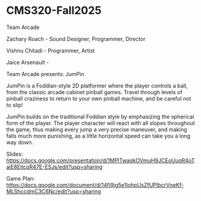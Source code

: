 # CMS320-Fall2025
Team Arcade

Zachary Roach - Sound Designer, Programmer, Director

Vishnu Chitadi - Programmer, Artist

Jaice Arsenault -



Team Arcade presents: 
JumPin

JumPin is a Foddian-style 2D platformer where the player controls a ball, from the classic arcade cabinet pinball games. Travel through levels of pinball craziness to return to your own pinball machine, and be careful not to slip!

JumPin builds on the traditional Foddian style by emphasizing the spherical form of the player. The player character will react with all slopes throughout the game, thus making every jump a very precise maneuver, and making falls much more punishing, as a little horizontal speed can take you a long way down.


Slides: https://docs.google.com/presentation/d/1MPlTwaqkOVmuH9JCEoUuqR4oTaiE8EitcqR47E-ESJs/edit?usp=sharing

Game Plan: https://docs.google.com/document/d/14fj9jg5e1lohpUsZfUPIbcrVneKf-MLShccdmC3C6Nc/edit?usp=sharing
